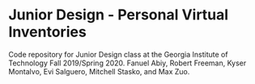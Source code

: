 # Junior Design - Personal Virtual Inventories
Code repository for Junior Design class at the Georgia Institute of Technology Fall 2019/Spring 2020. Fanuel Abiy, Robert Freeman, Kyser Montalvo, Evi Salguero, Mitchell Stasko, and Max Zuo.
